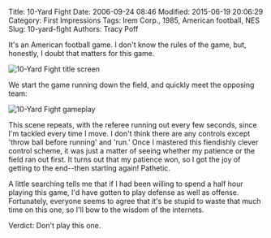 Title: 10-Yard Fight
Date: 2006-09-24 08:46
Modified: 2015-06-19 20:06:29
Category: First Impressions
Tags: Irem Corp., 1985, American football, NES
Slug: 10-yard-fight
Authors: Tracy Poff

It's an American football game. I don't know the rules of the game, but, honestly, I doubt that matters for this game.

![10-Yard Fight title screen]({filename}images/10-Yard-Fight_01.png)

We start the game running down the field, and quickly meet the opposing team:

![10-Yard Fight gameplay]({filename}images/10-Yard-Fight_03.png)

This scene repeats, with the referee running out every few seconds, since I'm tackled every time I move. I don't think there are any controls except 'throw ball before running' and 'run.' Once I mastered this fiendishly clever control scheme, it was just a matter of seeing whether my patience or the field ran out first. It turns out that my patience won, so I got the joy of getting to the end--then starting again! Pathetic.

A little searching tells me that if I had been willing to spend a half hour playing this game, I'd have gotten to play defense as well as offense. Fortunately, everyone seems to agree that it's be stupid to waste that much time on this one, so I'll bow to the wisdom of the internets.

Verdict: Don't play this one.
